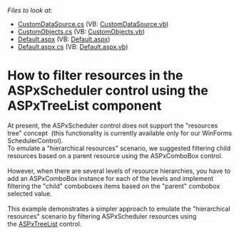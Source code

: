 <!-- default file list -->
*Files to look at*:

* [CustomDataSource.cs](./CS/WebApplication1/CustomDataSource.cs) (VB: [CustomDataSource.vb](./VB/WebApplication1/CustomDataSource.vb))
* [CustomObjects.cs](./CS/WebApplication1/CustomObjects.cs) (VB: [CustomObjects.vb](./VB/WebApplication1/CustomObjects.vb))
* [Default.aspx](./CS/WebApplication1/Default.aspx) (VB: [Default.aspx](./VB/WebApplication1/Default.aspx))
* [Default.aspx.cs](./CS/WebApplication1/Default.aspx.cs) (VB: [Default.aspx.vb](./VB/WebApplication1/Default.aspx.vb))
<!-- default file list end -->
# How to filter resources in the ASPxScheduler control using the ASPxTreeList component


<p>At present, the ASPxScheduler control does not support the "resources tree" concept  (this functionality is currently available only for our WinForms SchedulerControl). <br>To emulate a "hierarchical resources" scenario, we suggested filtering child resources based on a parent resource using the ASPxComboBox control. <br><br>However, when there are several levels of resource hierarchies, you have to add an ASPxComboBox instance for each of the levels and implement filtering the "child" comboboxes items based on the "parent" combobox selected value.<br><br>This example demonstrates a simpler approach to emulate the "hierarchical resources" scenario by filtering ASPxScheduler resources using the <a href="https://documentation.devexpress.com/#AspNet/clsDevExpressWebASPxTreeListASPxTreeListtopic">ASPxTreeList</a> control.</p>

<br/>


